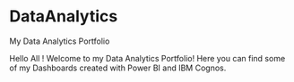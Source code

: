 # DataAnalytics
My Data Analytics Portfolio

Hello All !
Welcome to my Data Analytics Portfolio! Here you can find some of my Dashboards created with Power BI and IBM Cognos. 

